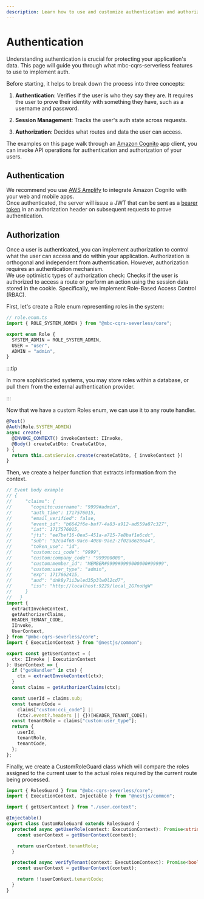 ```yaml
---
description: Learn how to use and customize authentication and authorization.
---
```


# Authentication

Understanding authentication is crucial for protecting your application's data. This page will guide you through what mbc-cqrs-serverless features to use to implement auth.

Before starting, it helps to break down the process into three concepts:

1. **Authentication**: Verifies if the user is who they say they are. It requires the user to prove their identity with something they have, such as a username and password.

2. **Session Management**: Tracks the user's auth state across requests.

3. **Authorization**: Decides what routes and data the user can access.

The examples on this page walk through an [Amazon Cognito](https://aws.amazon.com/cognito/) app client, you can invoke API operations for authentication and authorization of your users.

<!-- ![alt text](image-1.png) -->

## Authentication

We recommend you use [AWS Amplify](https://docs.amplify.aws/nextjs/) to integrate Amazon Cognito with your web and mobile apps. <br/> Once authenticated, the server will issue a JWT that can be sent as a [bearer token](https://datatracker.ietf.org/doc/html/rfc6750) in an authorization header on subsequent requests to prove authentication.

## Authorization

Once a user is authenticated, you can implement authorization to control what the user can access and do within your application. Authorization is orthogonal and independent from authentication. However, authorization requires an authentication mechanism. <br/> We use optimistic types of authorization check: Checks if the user is authorized to access a route or perform an action using the session data stored in the cookie. Specifically, we implement Role-Based Access Control (RBAC).

First, let's create a Role enum representing roles in the system:

```ts
// role.enum.ts
import { ROLE_SYSTEM_ADMIN } from "@mbc-cqrs-severless/core";

export enum Role {
  SYSTEM_ADMIN = ROLE_SYSTEM_ADMIN,
  USER = "user",
  ADMIN = "admin",
}
```

:::tip

In more sophisticated systems, you may store roles within a database, or pull them from the external authentication provider.

:::

Now that we have a custom Roles enum, we can use it to any route handler.

```ts
@Post()
@Auth(Role.SYSTEM_ADMIN)
async create(
  @INVOKE_CONTEXT() invokeContext: IInvoke,
  @Body() createCatDto: CreateCatDto,
) {
  return this.catsService.create(createCatDto, { invokeContext })
}
```

Then, we create a helper function that extracts information from the context.

```ts
// Event body example
// {
//     "claims": {
//       "cognito:username": "9999#admin",
//       "auth_time": 1717576015,
//       "email_verified": false,
//       "event_id": "b6642f6e-baf7-4a83-a912-ad559a87c327",
//       "iat": 1717576015,
//       "jti": "ee7bef16-0ea5-451a-a715-7e8baf1e6cdc",
//       "sub": "92ca4f68-9ac6-4080-9ae2-2f02a86206a4",
//       "token_use": "id",
//       "custom:cci_code": "9999",
//       "custom:company_code": "999900000",
//       "custom:member_id": "MEMBER#9999#9999000000#99999",
//       "custom:user_type": "admin",
//       "exp": 1717662415,
//       "aud": "dnk8y7ii3wled35p3lw0l2cd7",
//       "iss": "http://localhost:9229/local_2G7noHgW"
//     }
//   }
import {
  extractInvokeContext,
  getAuthorizerClaims,
  HEADER_TENANT_CODE,
  IInvoke,
  UserContext,
} from "@mbc-cqrs-severless/core";
import { ExecutionContext } from "@nestjs/common";

export const getUserContext = (
  ctx: IInvoke | ExecutionContext
): UserContext => {
  if ("getHandler" in ctx) {
    ctx = extractInvokeContext(ctx);
  }
  const claims = getAuthorizerClaims(ctx);

  const userId = claims.sub;
  const tenantCode =
    claims["custom:cci_code"] ||
    (ctx?.event?.headers || {})[HEADER_TENANT_CODE];
  const tenantRole = claims["custom:user_type"];
  return {
    userId,
    tenantRole,
    tenantCode,
  };
};
```

Finally, we create a CustomRoleGuard class which will compare the roles assigned to the current user to the actual roles required by the current route being processed.

```ts
import { RolesGuard } from "@mbc-cqrs-severless/core";
import { ExecutionContext, Injectable } from "@nestjs/common";

import { getUserContext } from "./user.context";

@Injectable()
export class CustomRoleGuard extends RolesGuard {
  protected async getUserRole(context: ExecutionContext): Promise<string> {
    const userContext = getUserContext(context);

    return userContext.tenantRole;
  }

  protected async verifyTenant(context: ExecutionContext): Promise<boolean> {
    const userContext = getUserContext(context);

    return !!userContext.tenantCode;
  }
}
```

